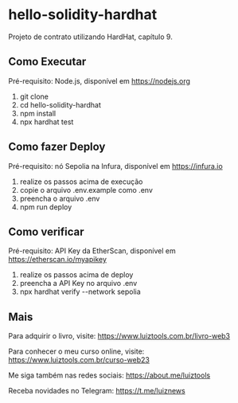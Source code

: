 # hello-solidity-hardhat
Projeto de contrato utilizando HardHat, capítulo 9.

## Como Executar

Pré-requisito: Node.js, disponível em https://nodejs.org

1. git clone 
2. cd hello-solidity-hardhat
3. npm install
4. npx hardhat test

## Como fazer Deploy

Pré-requisito: nó Sepolia na Infura, disponível em https://infura.io

1. realize os passos acima de execução
2. copie o arquivo .env.example como .env
3. preencha o arquivo .env
4. npm run deploy

## Como verificar

Pré-requisito: API Key da EtherScan, disponível em https://etherscan.io/myapikey

1. realize os passos acima de deploy
2. preencha a API Key no arquivo .env
4. npx hardhat verify --network sepolia <contrato>

## Mais

Para adquirir o livro, visite: https://www.luiztools.com.br/livro-web3

Para conhecer o meu curso online, visite: https://www.luiztools.com.br/curso-web23

Me siga também nas redes sociais: https://about.me/luiztools

Receba novidades no Telegram: https://t.me/luiznews
